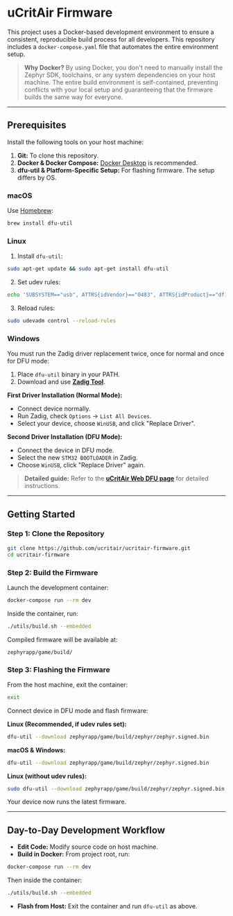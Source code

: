 # uCritAir Firmware

This project uses a Docker-based development environment to ensure a consistent, reproducible build process for all developers. This repository includes a `docker-compose.yaml` file that automates the entire environment setup.

> **Why Docker?**
> By using Docker, you don't need to manually install the Zephyr SDK, toolchains, or any system dependencies on your host machine. The entire build environment is self-contained, preventing conflicts with your local setup and guaranteeing that the firmware builds the same way for everyone.

---

## Prerequisites

Install the following tools on your host machine:

1. **Git:** To clone this repository.
2. **Docker & Docker Compose:** [Docker Desktop](https://www.docker.com/products/docker-desktop/) is recommended.
3. **dfu-util & Platform-Specific Setup:** For flashing firmware. The setup differs by OS.

### macOS

Use [Homebrew](https://brew.sh/):

```bash
brew install dfu-util
```

### Linux

1. Install `dfu-util`:

```bash
sudo apt-get update && sudo apt-get install dfu-util
```

2. Set udev rules:

```bash
echo 'SUBSYSTEM=="usb", ATTRS{idVendor}=="0483", ATTRS{idProduct}=="df11", MODE="0666"' | sudo tee /etc/udev/rules.d/99-dfu.rules
```

3. Reload rules:

```bash
sudo udevadm control --reload-rules
```

### Windows

You must run the Zadig driver replacement twice, once for normal and once for DFU mode:

1. Place `dfu-util` binary in your PATH.
2. Download and use **[Zadig Tool](https://zadig.akeo.ie/)**.

**First Driver Installation (Normal Mode):**

* Connect device normally.
* Run Zadig, check `Options` → `List All Devices`.
* Select your device, choose `WinUSB`, and click "Replace Driver".

**Second Driver Installation (DFU Mode):**

* Connect the device in DFU mode.
* Select the new `STM32 BOOTLOADER` in Zadig.
* Choose `WinUSB`, click "Replace Driver" again.

> **Detailed guide:** Refer to the **[uCritAir Web DFU page](https://ucritair.github.io/ucritair-webdfu/)** for detailed instructions.

---

## Getting Started

### Step 1: Clone the Repository

```bash
git clone https://github.com/ucritair/ucritair-firmware.git
cd ucritair-firmware
```

### Step 2: Build the Firmware

Launch the development container:

```bash
docker-compose run --rm dev
```

Inside the container, run:

```bash
./utils/build.sh --embedded
```

Compiled firmware will be available at:

```
zephyrapp/game/build/
```

### Step 3: Flashing the Firmware

From the host machine, exit the container:

```bash
exit
```

Connect device in DFU mode and flash firmware:

**Linux (Recommended, if udev rules set):**

```bash
dfu-util --download zephyrapp/game/build/zephyr/zephyr.signed.bin
```

**macOS & Windows:**

```bash
dfu-util --download zephyrapp/game/build/zephyr/zephyr.signed.bin
```

**Linux (without udev rules):**

```bash
sudo dfu-util --download zephyrapp/game/build/zephyr/zephyr.signed.bin
```

Your device now runs the latest firmware.

---

## Day-to-Day Development Workflow

* **Edit Code:** Modify source code on host machine.
* **Build in Docker:** From project root, run:

```bash
docker-compose run --rm dev
```

Then inside the container:

```bash
./utils/build.sh --embedded
```

* **Flash from Host:** Exit the container and run `dfu-util` as above.
